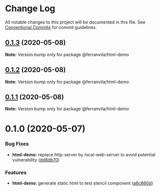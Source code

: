 # Change Log

All notable changes to this project will be documented in this file.
See [Conventional Commits](https://conventionalcommits.org) for commit guidelines.

## [0.1.3](https://github.com/ferranvila/microfrontends/compare/@ferranvila/html-demo@0.1.2...@ferranvila/html-demo@0.1.3) (2020-05-08)

**Note:** Version bump only for package @ferranvila/html-demo





## [0.1.2](https://github.com/ferranvila/microfrontends/compare/@ferranvila/html-demo@0.1.1...@ferranvila/html-demo@0.1.2) (2020-05-08)

**Note:** Version bump only for package @ferranvila/html-demo





## [0.1.1](https://github.com/ferranvila/microfrontends/compare/@ferranvila/html-demo@0.1.0...@ferranvila/html-demo@0.1.1) (2020-05-08)

**Note:** Version bump only for package @ferranvila/html-demo





# 0.1.0 (2020-05-07)


### Bug Fixes

* **html-demo:** replace http-server by local-web-server to avoid potential vulnerability ([dd8db70](https://github.com/ferranvila/microfrontends/commit/dd8db702537ee4f1ddcec94929da2a794d832214))


### Features

* **html-demo:** generate static html to test stencil component ([a6c860d](https://github.com/ferranvila/microfrontends/commit/a6c860d34fd1d20b73bc3e35cf78d3bd08134674))
